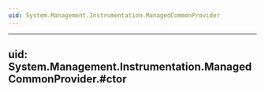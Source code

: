 ```yaml
---
uid: System.Management.Instrumentation.ManagedCommonProvider
---
```


---
uid: System.Management.Instrumentation.ManagedCommonProvider.#ctor
---
